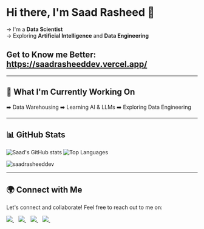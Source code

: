 # Hi there, I'm Saad Rasheed 👋

→ I'm a **Data Scientist**  
→ Exploring **Artificial Intelligence** and **Data Engineering**

## Get to Know me Better: https://saadrasheeddev.vercel.app/

---

## 🚀 What I'm Currently Working On

➡️ Data Warehousing
➡️ Learning AI & LLMs
➡️ Exploring Data Engineering

---

## 📊 GitHub Stats

<picture>
  <source media="(prefers-color-scheme: dark)" srcset="https://github-readme-stats.vercel.app/api?username=saadrasheeddev&show_icons=true&theme=tokyonight">
  <source media="(prefers-color-scheme: light)" srcset="https://github-readme-stats.vercel.app/api?username=saadrasheeddev&show_icons=true&theme=default">
  <img alt="Saad's GitHub stats" src="https://github-readme-stats.vercel.app/api?username=saadrasheeddev&show_icons=true&theme=default">
</picture>

<picture>
  <source media="(prefers-color-scheme: dark)" srcset="https://github-readme-stats.vercel.app/api/top-langs/?username=saadrasheeddev&layout=compact&theme=tokyonight">
  <source media="(prefers-color-scheme: light)" srcset="https://github-readme-stats.vercel.app/api/top-langs/?username=saadrasheeddev&layout=compact&theme=default">
  <img alt="Top Languages" src="https://github-readme-stats.vercel.app/api/top-langs/?username=saadrasheeddev&layout=compact&theme=default">
</picture>

<p align="left"> 
  <img src="https://komarev.com/ghpvc/?username=saadrasheeddev&label=Profile%20views&color=0e75b6&style=flat" alt="saadrasheeddev" /> 
</p>

---

## 🌍 Connect with Me

Let's connect and collaborate! Feel free to reach out to me on:

<p>
  
  <a href="https://www.linkedin.com/in/saadrasheeddev/">
    <img src="https://img.shields.io/badge/linkedin-%230077B5.svg?&style=for-the-badge&logo=linkedin&logoColor=white" />
  </a>&nbsp;&nbsp;
  <a href="https://www.kaggle.com/saadrasheed20">
      <img src="https://img.shields.io/badge/Kaggle-20BEFF?style=for-the-badge&logo=kaggle&logoColor=white" />        
  </a>&nbsp;&nbsp;
  <a href="https://mail.google.com/mail/u/?authuser=saadrasheeddev@gmail.com/">
      <img src="https://img.shields.io/badge/Gmail-D14836?style=for-the-badge&logo=gmail&logoColor=white" />        
  </a>&nbsp;&nbsp;
  <a href="https://www.facebook.com/saadrasheed20">
      <img src="https://img.shields.io/badge/Facebook-1877F2?style=for-the-badge&logo=facebook&logoColor=white" />        
  </a>&nbsp;&nbsp;
  
</p>
